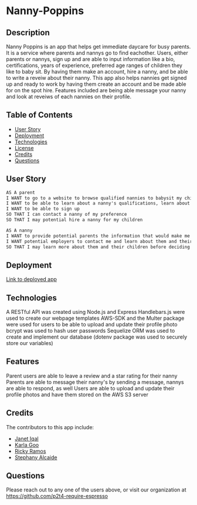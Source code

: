 # Nanny-Poppins

## Description
Nanny Poppins is an app that helps get immediate daycare for busy parents. It is a service where parents and nannys go to find eachother. Users, either parents or nannys, sign up and are able to input information like a bio, certifications, years of experience, preferred age ranges of children they like to baby sit. 
By having them make an account, hire a nanny, and be able to write a reveiw about their nanny. This app also helps nannies get signed up and ready to work by having them create an account and be made able for on the spot hire. Features included are being able message your nanny and look at reveiws of each nannies on their profile.
 ## Table of Contents 
  
  * [User Story](#userstory)
  * [Deployment](#deployment)
  * [Technologies](#technologies)
  * [License](#license)
  * [Credits](#credits)
  * [Questions](#questions)
  
  ## User Story
  ```md
  AS A parent
  I WANT to go to a website to browse qualified nannies to babysit my children
  I WANT to be able to learn about a nanny's qualifications, learn about the person, know their hourly-rate, years of experience in child care and education level.
  I WANT to be able to sign up 
  SO THAT I can contact a nanny of my preference 
  SO THAT I may potential hire a nanny for my children
  
  AS A nanny
 I WANT to provide potential parents the information that would make me the best candidate to nanny their children
 I WANT potential employers to contact me and learn about them and their children
 SO THAT I may learn more about them and their children before deciding to nanny their children
  ```
## Deployment
[Link to deployed app](https://nanny-poppins.herokuapp.com/)

## Technologies
A RESTful API was created using Node.js and Express
Handlebars.js were used to create our webpage templates
AWS-SDK and the Multer package were used for users to be able to upload and update their profile photo
bcrypt was used to hash user passwords
Sequelize ORM was used to create and implement our database (dotenv package was used to securely store our variables)

## Features
Parent users are able to leave a review and a star rating for their nanny
Parents are able to message their nanny's by sending a message, nannys are able to respond, as well
Users are able to upload and update their profile photos and have them stored on the AWS S3 server

## Credits
The contributors to this app include:
  * [Janet Iqal](www.github.com/janetiqal)
  * [Karla Goo](www.github.com/karlagoo)
  * [Ricky Ramos](www.github.com/rickyramos)
  * [Stephany Alcaide](www.github.com/stephanyalcaide)

## Questions
Please reach out to any one of the users above, or visit our organization at https://github.com/p2t4-require-espresso
